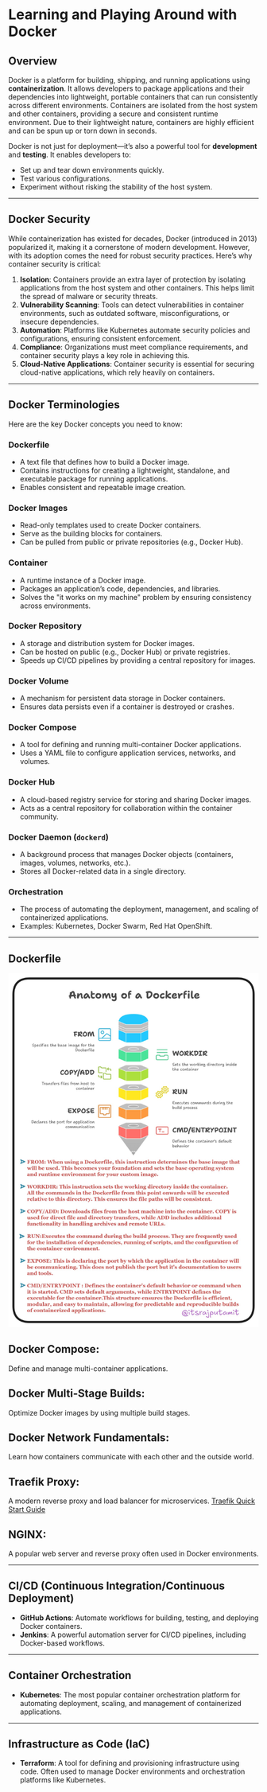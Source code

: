 # **Learning and Playing Around with Docker**

## **Overview**
Docker is a platform for building, shipping, and running applications using **containerization**. It allows developers to package applications and their dependencies into lightweight, portable containers that can run consistently across different environments. Containers are isolated from the host system and other containers, providing a secure and consistent runtime environment. Due to their lightweight nature, containers are highly efficient and can be spun up or torn down in seconds.

Docker is not just for deployment—it’s also a powerful tool for **development** and **testing**. It enables developers to:
- Set up and tear down environments quickly.
- Test various configurations.
- Experiment without risking the stability of the host system.

---
## **Docker Security**
While containerization has existed for decades, Docker (introduced in 2013) popularized it, making it a cornerstone of modern development. However, with its adoption comes the need for robust security practices. Here’s why container security is critical:

1. **Isolation**: Containers provide an extra layer of protection by isolating applications from the host system and other containers. This helps limit the spread of malware or security threats.
2. **Vulnerability Scanning**: Tools can detect vulnerabilities in container environments, such as outdated software, misconfigurations, or insecure dependencies.
3. **Automation**: Platforms like Kubernetes automate security policies and configurations, ensuring consistent enforcement.
4. **Compliance**: Organizations must meet compliance requirements, and container security plays a key role in achieving this.
5. **Cloud-Native Applications**: Container security is essential for securing cloud-native applications, which rely heavily on containers.

---

## **Docker Terminologies**
Here are the key Docker concepts you need to know:

### **Dockerfile**
- A text file that defines how to build a Docker image.
- Contains instructions for creating a lightweight, standalone, and executable package for running applications.
- Enables consistent and repeatable image creation.

### **Docker Images**
- Read-only templates used to create Docker containers.
- Serve as the building blocks for containers.
- Can be pulled from public or private repositories (e.g., Docker Hub).

### **Container**
- A runtime instance of a Docker image.
- Packages an application’s code, dependencies, and libraries.
- Solves the "it works on my machine" problem by ensuring consistency across environments.

### **Docker Repository**
- A storage and distribution system for Docker images.
- Can be hosted on public (e.g., Docker Hub) or private registries.
- Speeds up CI/CD pipelines by providing a central repository for images.

### **Docker Volume**
- A mechanism for persistent data storage in Docker containers.
- Ensures data persists even if a container is destroyed or crashes.

### **Docker Compose**
- A tool for defining and running multi-container Docker applications.
- Uses a YAML file to configure application services, networks, and volumes.

### **Docker Hub**
- A cloud-based registry service for storing and sharing Docker images.
- Acts as a central repository for collaboration within the container community.

### **Docker Daemon (`dockerd`)**
- A background process that manages Docker objects (containers, images, volumes, networks, etc.).
- Stores all Docker-related data in a single directory.

### **Orchestration**
- The process of automating the deployment, management, and scaling of containerized applications.
- Examples: Kubernetes, Docker Swarm, Red Hat OpenShift.

---

## **Dockerfile**
![Anatomy of Dockerfile](../image/image.png)
## **Docker Compose**: 
Define and manage multi-container applications.
## **Docker Multi-Stage Builds**: 
Optimize Docker images by using multiple build stages.
## **Docker Network Fundamentals**: 
Learn how containers communicate with each other and the outside world.
## **Traefik Proxy**: 
A modern reverse proxy and load balancer for microservices. [Traefik Quick Start Guide](https://doc.traefik.io/traefik/getting-started/quick-start/)
## **NGINX**: 
A popular web server and reverse proxy often used in Docker environments.

---

## **CI/CD (Continuous Integration/Continuous Deployment)**
- **GitHub Actions**: Automate workflows for building, testing, and deploying Docker containers.
- **Jenkins**: A powerful automation server for CI/CD pipelines, including Docker-based workflows.

---

## **Container Orchestration**
- **Kubernetes**: The most popular container orchestration platform for automating deployment, scaling, and management of containerized applications.

---

## **Infrastructure as Code (IaC)**
- **Terraform**: A tool for defining and provisioning infrastructure using code. Often used to manage Docker environments and orchestration platforms like Kubernetes.

